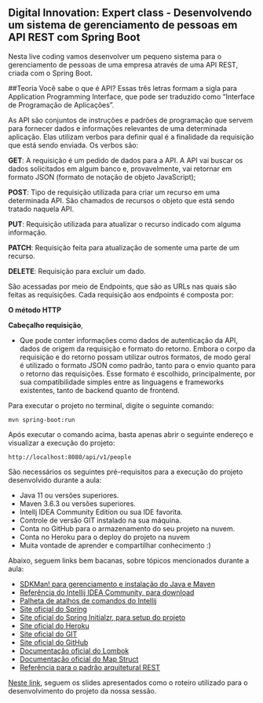 <h2>Digital Innovation: Expert class - Desenvolvendo um sistema de gerenciamento de pessoas em API REST com Spring Boot</h2>

Nesta live coding vamos desenvolver um pequeno sistema para o gerenciamento de pessoas de uma empresa através de uma API REST, criada com o Spring Boot.

##Teoria
Você sabe o que é API? Essas três letras formam a sigla para Application Programming Interface, que pode ser traduzido como “Interface de Programação de Aplicações”.

As API são conjuntos de instruções e padrões de programação que servem para fornecer dados e informações relevantes de uma determinada aplicação.
Elas utilizam verbos para definir qual é a finalidade da requisição que está sendo enviada. Os verbos são:

**GET**: A requisição é um pedido de dados para a API. A API vai buscar os dados solicitados em algum banco e, provavelmente, vai retornar em formato JSON (formato de notação de objeto JavaScript);

**POST**: Tipo de requisição utilizada para criar um recurso em uma determinada API. São chamados de recursos o objeto que está sendo tratado naquela API.

**PUT**: Requisição utilizada para atualizar o recurso indicado com alguma informação.

**PATCH**: Requisição feita para atualização de somente uma parte de um recurso.

**DELETE**: Requisição para excluir um dado.

São acessadas por meio de Endpoints, que são as URLs nas quais são feitas as requisições. Cada requisição aos endpoints é composta por:

**O método HTTP**

**Cabeçalho requisição**,
- Que pode conter informações como dados de autenticação da API, dados de origem da requisição e formato do retorno.
Embora o corpo da requisição e do retorno possam utilizar outros formatos, de modo geral é utilizado o formato JSON como padrão, tanto para o envio quanto para o retorno das requisições. Esse formato é escolhido, principalmente, por sua compatibilidade simples entre as linguagens e frameworks existentes, tanto de backend quanto de frontend.

Para executar o projeto no terminal, digite o seguinte comando:

```shell script
mvn spring-boot:run 
```

Após executar o comando acima, basta apenas abrir o seguinte endereço e visualizar a execução do projeto:

```
http://localhost:8080/api/v1/people
```


São necessários os seguintes pré-requisitos para a execução do projeto desenvolvido durante a aula:

* Java 11 ou versões superiores.
* Maven 3.6.3 ou versões superiores.
* Intellj IDEA Community Edition ou sua IDE favorita.
* Controle de versão GIT instalado na sua máquina.
* Conta no GitHub para o armazenamento do seu projeto na nuvem.
* Conta no Heroku para o deploy do projeto na nuvem
* Muita vontade de aprender e compartilhar conhecimento :)

Abaixo, seguem links bem bacanas, sobre tópicos mencionados durante a aula:

* [SDKMan! para gerenciamento e instalação do Java e Maven](https://sdkman.io/)
* [Referência do Intellij IDEA Community, para download](https://www.jetbrains.com/idea/download)
* [Palheta de atalhos de comandos do Intellij](https://resources.jetbrains.com/storage/products/intellij-idea/docs/IntelliJIDEA_ReferenceCard.pdf)
* [Site oficial do Spring](https://spring.io/)
* [Site oficial do Spring Initialzr, para setup do projeto](https://start.spring.io/)
* [Site oficial do Heroku](https://www.heroku.com/)
* [Site oficial do GIT](https://git-scm.com/)
* [Site oficial do GitHub](http://github.com/)
* [Documentação oficial do Lombok](https://projectlombok.org/)
* [Documentação oficial do Map Struct](https://mapstruct.org/)
* [Referência para o padrão arquitetural REST](https://restfulapi.net/)

[Neste link](https://drive.google.com/file/d/1crVPOVl6ok2HeYjh3fjQuGQn2lDZVHrn/view?usp=sharing), seguem os slides apresentados como o roteiro utilizado para o desenvolvimento do projeto da nossa sessão.



